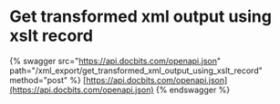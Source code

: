 # Get transformed xml output using xslt record

{% swagger src="https://api.docbits.com/openapi.json" path="/xml_export/get_transformed_xml_output_using_xslt_record" method="post" %}
[https://api.docbits.com/openapi.json](https://api.docbits.com/openapi.json)
{% endswagger %}
